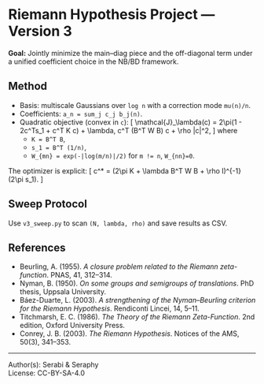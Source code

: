 # Riemann Hypothesis Project — Version 3

**Goal:** Jointly minimize the main–diag piece and the off-diagonal term under a unified coefficient choice in the NB/BD framework.

## Method
- Basis: multiscale Gaussians over `log n` with a correction mode `mu(n)/n`.
- Coefficients: `a_n = sum_j c_j b_j(n)`.
- Quadratic objective (convex in `c`):
  \[
  \mathcal{J}_\lambda(c) = 2\pi(1 - 2c^Ts_1 + c^T K c) + \lambda\, c^T (B^T W B) c + \rho \|c\|^2,
  \]
  where
  - `K = B^T B`,
  - `s_1 = B^T (1/n)`,
  - `W_{mn} = exp(-|log(m/n)|/2)` for `m != n`, `W_{nn}=0`.

The optimizer is explicit:
\[
c^* = (2\pi K + \lambda B^T W B + \rho I)^{-1} (2\pi s_1).
\]

## Sweep Protocol
Use `v3_sweep.py` to scan `(N, lambda, rho)` and save results as CSV.

## References
- Beurling, A. (1955). *A closure problem related to the Riemann zeta-function*. PNAS, 41, 312–314.
- Nyman, B. (1950). *On some groups and semigroups of translations*. PhD thesis, Uppsala University.
- Báez-Duarte, L. (2003). *A strengthening of the Nyman–Beurling criterion for the Riemann Hypothesis*. Rendiconti Lincei, 14, 5–11.
- Titchmarsh, E. C. (1986). *The Theory of the Riemann Zeta-Function*. 2nd edition, Oxford University Press.
- Conrey, J. B. (2003). *The Riemann Hypothesis*. Notices of the AMS, 50(3), 341–353.

---

Author(s): Serabi & Seraphy  
License: CC-BY-SA-4.0  
